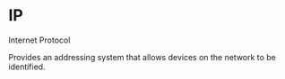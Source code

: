 # IP

Internet Protocol

Provides an addressing system that allows devices on the network to be identified.
